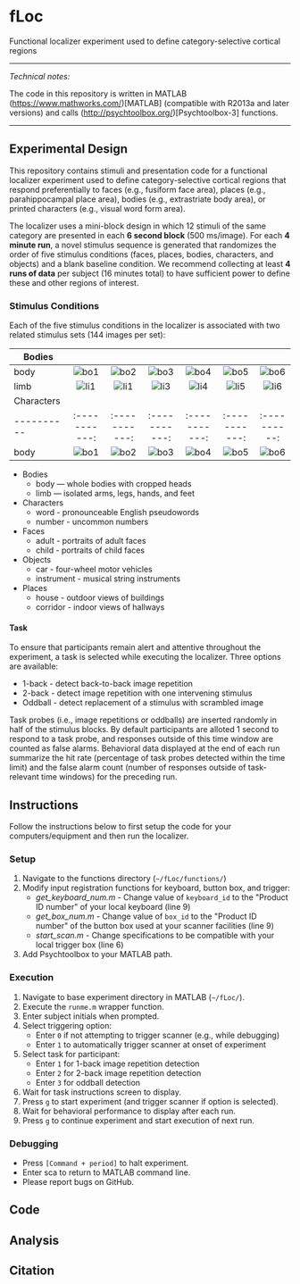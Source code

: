 # fLoc
Functional localizer experiment used to define category-selective cortical regions

* * *
*Technical notes:*

The code in this repository is written in MATLAB (https://www.mathworks.com/)[MATLAB] (compatible with R2013a and later versions) and calls (http://psychtoolbox.org/)[Psychtoolbox-3] functions.
* * *

## Experimental Design

This repository contains stimuli and presentation code for a functional localizer experiment used to define category-selective cortical regions that respond preferentially to faces (e.g., fusiform face area), places (e.g., parahippocampal place area), bodies (e.g., extrastriate body area), or printed characters (e.g., visual word form area). 

The localizer uses a mini-block design in which 12 stimuli of the same category are presented in each **6 second block** (500 ms/image). For each **4 minute run**, a novel stimulus sequence is generated that randomizes the order of five stimulus conditions (faces, places, bodies, characters, and objects) and a blank baseline condition. We recommend collecting at least **4 runs of data** per subject (16 minutes total) to have sufficient power to define these and other regions of interest.

### Stimulus Conditions

Each of the five stimulus conditions in the localizer is associated with two related stimulus sets (144 images per set):

| Bodies     |             |             |             |             |             |             |
| ---------- |:-----------:|:-----------:|:-----------:|:-----------:|:-----------:| :----------:|
| body       | ![bo1][bo1] | ![bo2][bo2] | ![bo3][bo3] | ![bo4][bo4] | ![bo5][bo5] | ![bo6][bo6] |
| limb       | ![li1][li1] | ![li1][li2] | ![li3][li3] | ![li4][li4] | ![li5][li5] | ![li6][li6] |
| Characters |             |             |             |             |             |             |
| ---------- |:-----------:|:-----------:|:-----------:|:-----------:|:-----------:| :----------:|
| body       | ![bo1][bo1] | ![bo2][bo2] | ![bo3][bo3] | ![bo4][bo4] | ![bo5][bo5] | ![bo6][bo6] |


[bo1]: https://github.com/VPNL/fLoc/blob/master/stimuli/body/body-1.jpg "body-1.jpg"
[bo2]: https://github.com/VPNL/fLoc/blob/master/stimuli/body/body-2.jpg "body-2.jpg"
[bo3]: https://github.com/VPNL/fLoc/blob/master/stimuli/body/body-3.jpg "body-3.jpg"
[bo4]: https://github.com/VPNL/fLoc/blob/master/stimuli/body/body-4.jpg "body-4.jpg"
[bo5]: https://github.com/VPNL/fLoc/blob/master/stimuli/body/body-5.jpg "body-4.jpg"
[bo6]: https://github.com/VPNL/fLoc/blob/master/stimuli/body/body-6.jpg "body-6.jpg"

[li1]: https://github.com/VPNL/fLoc/blob/master/stimuli/limb/limb-1.jpg "limb-1.jpg"
[li2]: https://github.com/VPNL/fLoc/blob/master/stimuli/limb/limb-2.jpg "limb-2.jpg"
[li3]: https://github.com/VPNL/fLoc/blob/master/stimuli/limb/limb-3.jpg "limb-3.jpg"
[li4]: https://github.com/VPNL/fLoc/blob/master/stimuli/limb/limb-4.jpg "limb-4.jpg"
[li5]: https://github.com/VPNL/fLoc/blob/master/stimuli/limb/limb-5.jpg "limb-5.jpg"
[li6]: https://github.com/VPNL/fLoc/blob/master/stimuli/limb/limb-6.jpg "limb-6.jpg"

[word-1]: https://github.com/VPNL/fLoc/blob/master/stimuli/word/word-1.jpg "word-1.jpg"
[word-2]: https://github.com/VPNL/fLoc/blob/master/stimuli/word/word-2.jpg "word-2.jpg"
[word-3]: https://github.com/VPNL/fLoc/blob/master/stimuli/word/word-3.jpg "word-3.jpg"
[word-4]: https://github.com/VPNL/fLoc/blob/master/stimuli/word/word-4.jpg "word-4.jpg"
[word-5]: https://github.com/VPNL/fLoc/blob/master/stimuli/word/word-5.jpg "word-4.jpg"
[word-6]: https://github.com/VPNL/fLoc/blob/master/stimuli/word/word-6.jpg "word-6.jpg"

[numb-1]: https://github.com/VPNL/fLoc/blob/master/stimuli/number/number-1.jpg "number-1.jpg"
[numb-2]: https://github.com/VPNL/fLoc/blob/master/stimuli/number/number-2.jpg "number-2.jpg"
[numb-3]: https://github.com/VPNL/fLoc/blob/master/stimuli/number/number-3.jpg "number-3.jpg"
[numb-4]: https://github.com/VPNL/fLoc/blob/master/stimuli/number/number-4.jpg "number-4.jpg"
[numb-5]: https://github.com/VPNL/fLoc/blob/master/stimuli/number/number-5.jpg "number-5.jpg"
[numb-6]: https://github.com/VPNL/fLoc/blob/master/stimuli/number/number-6.jpg "number-6.jpg"



- Bodies
    + body — whole bodies with cropped heads
    + limb — isolated arms, legs, hands, and feet
- Characters
    + word - pronounceable English pseudowords
    + number - uncommon numbers
- Faces
    + adult - portraits of adult faces
    + child - portraits of child faces
- Objects
    + car - four-wheel motor vehicles
    + instrument - musical string instruments
- Places
    + house - outdoor views of buildings
    + corridor - indoor views of hallways

#### Task

To ensure that participants remain alert and attentive throughout the experiment, a task is selected while executing the localizer. Three options are available:

- 1-back - detect back-to-back image repetition
- 2-back - detect image repetition with one intervening stimulus
- Oddball - detect replacement of a stimulus with scrambled image

Task probes (i.e., image repetitions or oddballs) are inserted randomly in half of the stimulus blocks. By default participants are alloted 1 second to respond to a task probe, and responses outside of this time window are counted as false alarms. Behavioral data displayed at the end of each run summarize the hit rate (percentage of task probes detected within the time limit) and the false alarm count (number of responses outside of task-relevant time windows) for the preceding run.

## Instructions

Follow the instructions below to first setup the code for your computers/equipment and then run the localizer.

### Setup

1. Navigate to the functions directory (`~/fLoc/functions/`)
2. Modify input registration functions for keyboard, button box, and trigger:
    - *get_keyboard_num.m* - Change value of `keyboard_id` to the "Product ID number" of your local keyboard (line 9)
    - *get_box_num.m* - Change value of `box_id` to the "Product ID number" of the button box used at your scanner facilities (line 9)
    - *start_scan.m* - Change specifications to be compatible with your local trigger box (line 6)
3. Add Psychtoolbox to your MATLAB path.

### Execution

1. Navigate to base experiment directory in MATLAB (`~/fLoc/`).
2. Execute the `runme.m` wrapper function.
3. Enter subject initials when prompted.
4. Select triggering option:
    - Enter `0` if not attempting to trigger scanner (e.g., while debugging)
    - Enter `1` to automatically trigger scanner at onset of experiment
4. Select task for participant:
    - Enter `1` for 1-back image repetition detection
    - Enter `2` for 2-back image repetition detection
    - Enter `3` for oddball detection
5. Wait for task instructions screen to display.
6. Press `g` to start experiment (and trigger scanner if option is selected).
7. Wait for behavioral performance to display after each run.
8. Press `g` to continue experiment and start execution of next run.

### Debugging

- Press `[Command + period]` to halt experiment.
- Enter sca to return to MATLAB command line.
- Please report bugs on GitHub.

## Code





## Analysis

## Citation
